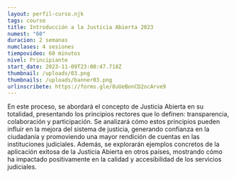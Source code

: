 ```yaml
---
layout: perfil-curso.njk
tags: course
title: Introducción a la Justicia Abierta 2023
numest: "60"
duracion: 2 semanas
numclases: 4 sesiones
tiempovideo: 60 minutos
nivel: Principiante
start_date: 2023-11-09T23:00:47.718Z
thumbnail: /uploads/03.png
thumbnails: /uploads/banner03.png
urlinscribete: https://forms.gle/8uUeBonCD2ocArve9
---
```

En este proceso, se abordará el concepto de Justicia Abierta en su totalidad, presentando los principios rectores que lo definen: transparencia, colaboración y participación. Se analizará cómo estos principios pueden influir en la mejora del sistema de justicia, generando confianza en la ciudadanía y promoviendo una mayor rendición de cuentas en las instituciones judiciales. Además, se explorarán ejemplos concretos de la aplicación exitosa de la Justicia Abierta en otros países, mostrando cómo ha impactado positivamente en la calidad y accesibilidad de los servicios judiciales.